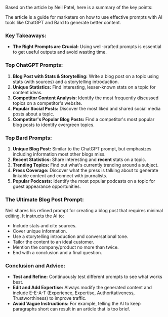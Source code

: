 Based on the article by Neil Patel, here is a summary of the key points:

The article is a guide for marketers on how to use effective prompts with AI tools like ChatGPT and Bard to generate better content.

### Key Takeaways:

*   **The Right Prompts are Crucial:** Using well-crafted prompts is essential to get useful outputs and avoid wasting time.

### Top ChatGPT Prompts:

1.  **Blog Post with Stats & Storytelling:** Write a blog post on a topic using stats (with sources) and a storytelling introduction.
2.  **Unique Statistics:** Find interesting, lesser-known stats on a topic for content ideas.
3.  **Competitor Content Analysis:** Identify the most frequently discussed topics on a competitor's website.
4.  **Popular Social Posts:** Discover the most liked and shared social media posts about a topic.
5.  **Competitor's Popular Blog Posts:** Find a competitor's most popular blog posts to identify evergreen topics.

### Top Bard Prompts:

1.  **Unique Blog Post:** Similar to the ChatGPT prompt, but emphasizes including information most other blogs miss.
2.  **Recent Statistics:** Share interesting and **recent** stats on a topic.
3.  **Trending Topics:** Find out what's currently trending around a subject.
4.  **Press Coverage:** Discover what the press is talking about to generate linkable content and connect with journalists.
5.  **Popular Podcasts:** Identify the most popular podcasts on a topic for guest appearance opportunities.

### The Ultimate Blog Post Prompt:

Neil shares his refined prompt for creating a blog post that requires minimal editing. It instructs the AI to:
*   Include stats and cite sources.
*   Cover unique information.
*   Use a storytelling introduction and conversational tone.
*   Tailor the content to an ideal customer.
*   Mention the company/product no more than twice.
*   End with a conclusion and a final question.

### Conclusion and Advice:

*   **Test and Refine:** Continuously test different prompts to see what works best.
*   **Edit and Add Expertise:** Always modify the generated content and include E-E-A-T (Experience, Expertise, Authoritativeness, Trustworthiness) to improve traffic.
*   **Avoid Vague Instructions:** For example, telling the AI to keep paragraphs short can result in an article that is too brief.